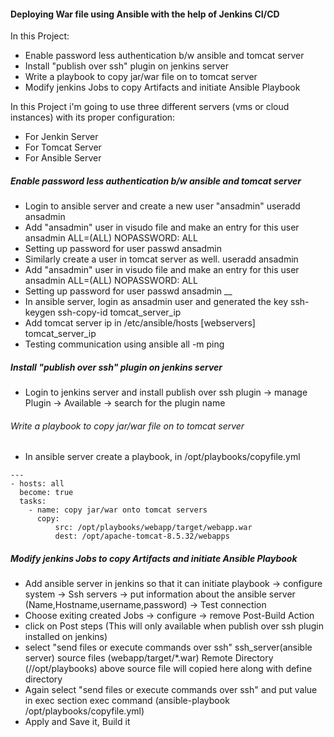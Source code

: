 #### Deploying War file using Ansible with the help of Jenkins CI/CD

In this Project:

- Enable password less authentication b/w ansible and tomcat server
- Install "publish over ssh" plugin on jenkins server
- Write a playbook to copy jar/war file on to tomcat server
- Modify jenkins Jobs to copy Artifacts and initiate Ansible Playbook

In this Project i'm going to use three different servers (vms or cloud instances) with its proper configuration:

- For Jenkin Server
- For Tomcat Server
- For Ansible Server

##### Enable password less authentication b/w ansible and tomcat server
- Login to ansible server and create a new user "ansadmin"
    useradd ansadmin
- Add "ansadmin" user in visudo file and make an entry for this user
    ansadmin ALL=(ALL) NOPASSWORD: ALL
- Setting up password for user
    passwd ansadmin
- Similarly create a user in tomcat server as well.
    useradd ansadmin
- Add "ansadmin" user in visudo file and make an entry for this user
    ansadmin ALL=(ALL) NOPASSWORD: ALL
- Setting up password for user
    passwd ansadmin
__
- In ansible server, login as ansadmin user and generated the key
    ssh-keygen
    ssh-copy-id tomcat_server_ip
- Add tomcat server ip in /etc/ansible/hosts
    [webservers]
    tomcat_server_ip 
- Testing communication using 
    ansible all -m ping
##### Install "publish over ssh" plugin on jenkins server
- Login to jenkins server and install publish over ssh plugin 
    -> manage Plugin -> Available -> search for the plugin name
###### Write a playbook to copy jar/war file on to tomcat server
- In ansible server create a playbook, in /opt/playbooks/copyfile.yml
```
---
- hosts: all
  become: true
  tasks: 
    - name: copy jar/war onto tomcat servers
      copy:
          src: /opt/playbooks/webapp/target/webapp.war
          dest: /opt/apache-tomcat-8.5.32/webapps
```
##### Modify jenkins Jobs to copy Artifacts and initiate Ansible Playbook
- Add ansible server in jenkins so that it can initiate playbook
    -> configure system -> Ssh servers -> put information about the ansible server (Name,Hostname,username,password) -> Test connection
- Choose exiting created Jobs -> configure -> remove Post-Build Action 
- click on Post steps (This will only available when publish over ssh plugin installed on jenkins)
- select "send files or execute commands over ssh" 
    ssh_server(ansible server)
    source files (webapp/target/*.war)
    Remote Directory (//opt/playbooks) above source file will copied here along with define directory
- Again select "send files or execute commands over ssh" and put value in exec section 
    exec command (ansible-playbook /opt/playbooks/copyfile.yml)
- Apply and Save it, Build it


